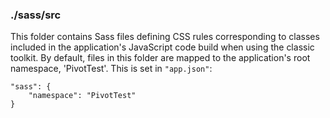 ### ./sass/src

This folder contains Sass files defining CSS rules corresponding to classes
included in the application's JavaScript code build when using the classic toolkit.
By default, files in this folder are mapped to the application's root namespace, 'PivotTest'.
This is set in `"app.json"`:

    "sass": {
        "namespace": "PivotTest"
    }